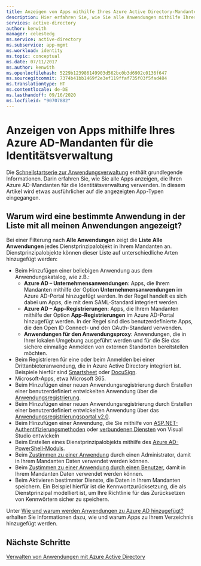 ```yaml
---
title: Anzeigen von Apps mithilfe Ihres Azure Active Directory-Mandanten für die Identitätsverwaltung
description: Hier erfahren Sie, wie Sie alle Anwendungen mithilfe Ihres Azure Active Directory-Mandanten für die Identitätsverwaltung anzeigen.
services: active-directory
author: kenwith
manager: celestedg
ms.service: active-directory
ms.subservice: app-mgmt
ms.workload: identity
ms.topic: conceptual
ms.date: 07/11/2017
ms.author: kenwith
ms.openlocfilehash: 5229b123986149903d562bc0b3d6902c0136f647
ms.sourcegitcommit: 7374b41bb1469f2e3ef119ffaf735f03f5fad484
ms.translationtype: HT
ms.contentlocale: de-DE
ms.lasthandoff: 09/16/2020
ms.locfileid: "90707882"
---
```

# <a name="viewing-apps-using-your-azure-ad-tenant-for-identity-management"></a>Anzeigen von Apps mithilfe Ihres Azure AD-Mandanten für die Identitätsverwaltung
Die [Schnellstartserie zur Anwendungsverwaltung](view-applications-portal.md) enthält grundlegende Informationen. Darin erfahren Sie, wie Sie alle Apps anzeigen, die Ihren Azure AD-Mandanten für die Identitätsverwaltung verwenden. In diesem Artikel wird etwas ausführlicher auf die angezeigten App-Typen eingegangen.

## <a name="why-does-a-specific-application-appear-in-my-all-applications-list"></a>Warum wird eine bestimmte Anwendung in der Liste mit all meinen Anwendungen angezeigt?
Bei einer Filterung nach **Alle Anwendungen** zeigt die **Liste** **Alle Anwendungen** jedes Dienstprinzipalobjekt in Ihrem Mandanten an. Dienstprinzipalobjekte können dieser Liste auf unterschiedliche Arten hinzugefügt werden:
- Beim Hinzufügen einer beliebigen Anwendung aus dem Anwendungskatalog, wie z.B.:
   - **Azure AD – Unternehmensanwendungen**: Apps, die Ihrem Mandanten mithilfe der Option **Unternehmensanwendungen** im Azure AD-Portal hinzugefügt werden. In der Regel handelt es sich dabei um Apps, die mit dem SAML-Standard integriert werden.
   - **Azure AD – App-Registrierungen**: Apps, die Ihrem Mandanten mithilfe der Option **App-Registrierungen** im Azure AD-Portal hinzugefügt werden. In der Regel sind dies benutzerdefinierte Apps, die den Open ID Connect- und den OAuth-Standard verwenden.
   - **Anwendungen für den Anwendungsproxy**: Anwendungen, die in Ihrer lokalen Umgebung ausgeführt werden und für die Sie das sichere einmalige Anmelden von externen Standorten bereitstellen möchten.
- Beim Registrieren für eine oder beim Anmelden bei einer Drittanbieteranwendung, die in Azure Active Directory integriert ist. Beispiele hierfür sind [Smartsheet](https://app.smartsheet.com/b/home) oder [DocuSign](https://www.docusign.net/member/MemberLogin.aspx).
- Microsoft-Apps, etwa Microsoft 365.
- Beim Hinzufügen einer neuen Anwendungsregistrierung durch Erstellen einer benutzerdefiniert entwickelten Anwendung über die [Anwendungsregistrierung](https://docs.microsoft.com/azure/active-directory/active-directory-app-registration).
- Beim Hinzufügen einer neuen Anwendungsregistrierung durch Erstellen einer benutzerdefiniert entwickelten Anwendung über das [Anwendungsregistrierungsportal v2.0](https://docs.microsoft.com/azure/active-directory/develop/active-directory-v2-app-registration).
- Beim Hinzufügen einer Anwendung, die Sie mithilfe von [ASP.NET-Authentifizierungsmethoden](https://www.asp.net/visual-studio/overview/2013/creating-web-projects-in-visual-studio#orgauthoptions) oder [verbundenen Diensten](https://devblogs.microsoft.com/visualstudio/connecting-to-cloud-services/) von Visual Studio entwickeln
- Beim Erstellen eines Dienstprinzipalobjekts mithilfe des [Azure AD-PowerShell-Moduls](/powershell/azure/active-directory/install-adv2?view=azureadps-2.0).
- Beim [Zustimmen zu einer Anwendung](https://docs.microsoft.com/azure/active-directory/develop/active-directory-devhowto-multi-tenant-overview) durch einen Administrator, damit in Ihrem Mandanten Daten verwendet werden können.
- Beim [Zustimmen zu einer Anwendung durch einen Benutzer](https://docs.microsoft.com/azure/active-directory/develop/active-directory-devhowto-multi-tenant-overview), damit in Ihrem Mandanten Daten verwendet werden können.
- Beim Aktivieren bestimmter Dienste, die Daten in Ihrem Mandanten speichern. Ein Beispiel hierfür ist die Kennwortzurücksetzung, die als Dienstprinzipal modelliert ist, um Ihre Richtlinie für das Zurücksetzen von Kennwörtern sicher zu speichern.

Unter [Wie und warum werden Anwendungen zu Azure AD hinzugefügt?](https://docs.microsoft.com/azure/active-directory/develop/active-directory-how-applications-are-added) erhalten Sie Informationen dazu, wie und warum Apps zu Ihrem Verzeichnis hinzugefügt werden.

## <a name="next-steps"></a>Nächste Schritte
[Verwalten von Anwendungen mit Azure Active Directory](what-is-application-management.md)
